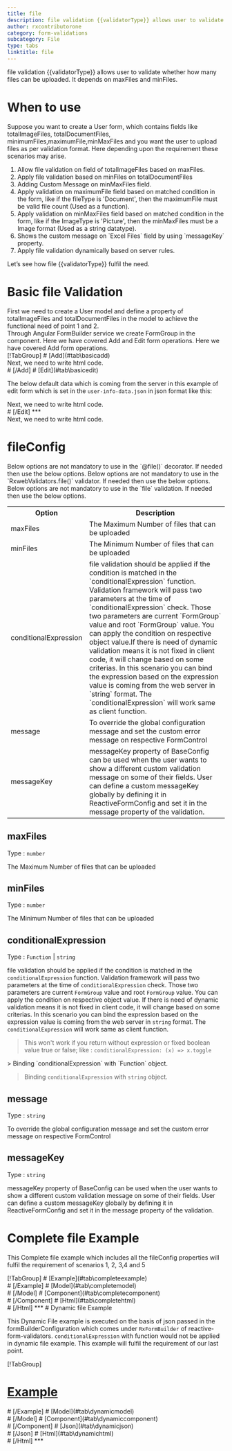 ```yaml
---
title: file
description: file validation {{validatorType}} allows user to validate whether how many files can be uploaded. It depends on maxFiles and minFiles.
author: rxcontributorone
category: form-validations
subcategory: File
type: tabs
linktitle: file
---
```


<div class="title-bar"><p>file validation {{validatorType}} allows user to validate whether how many files can be uploaded. It depends on maxFiles and minFiles.</p></div>

# When to use
Suppose you want to create a User form, which contains fields like totalImageFiles, totalDocumentFiles, minimumFiles,maximumFile,minMaxFiles and you want the user to upload files as per validation format. Here depending upon the requirement these scenarios may arise.

<ol class='showHideElement'>
  <li>Allow file validation on field of totalImageFiles based on maxFiles.</li>
  <li>Apply file validation based on minFiles on totalDocumentFiles</li>
  <li>Adding Custom Message on minMaxFiles field.</li>
  <li>Apply validation on maximumFile field based on matched condition in the form, like if the fileType is 'Document', then the maximumFile must be valid file count (Used as a function).</li>
  <li>Apply validation on minMaxFiles field based on matched condition in the form, like if the ImageType is 'Picture', then the minMaxFiles must be a Image format (Used as a string datatype).</li>
  <li>Shows the custom message on `Excel Files` field by using `messageKey` property.</li>
  <data-scope scope="['decorator','validator']">
    <li>Apply file validation dynamically based on server rules.</li>
  </data-scope>
</ol>

Let’s see how file {{validatorType}} fulfil the need.

# Basic file Validation

<data-scope scope="['decorator','template-driven-directives','template-driven-decorators']">
First we need to create a User model and define a property of totalImageFiles and totalDocumentFiles in the model to achieve the functional need of point 1 and 2.
<div component="app-code" key="file-add-model"></div> 
</data-scope>
Through Angular FormBuilder service we create FormGroup in the component.
<data-scope scope="['decorator']">
Here we have covered Add and Edit form operations. 
</data-scope>

<data-scope scope="['validator','template-driven-directives','template-driven-decorators']">
Here we have covered Add form operations. 
</data-scope>

<data-scope scope="['decorator']">
<div component="app-tabs" key="basic-operations"></div>
[!TabGroup]
# [Add](#tab\basicadd)
<div component="app-code" key="file-add-component"></div> 
Next, we need to write html code.
<div component="app-code" key="file-add-html"></div> 
<div component="app-example-runner" ref-component="app-file-add"></div>
# [/Add]
# [Edit](#tab\basicedit)
<div component="app-code" key="file-edit-component"></div>

The below default data which is coming from the server in this example of edit form which is set in the `user-info-data.json` in json format like this:
<div component="app-code" key="file-edit-json"></div> 
Next, we need to write html code.
<div component="app-code" key="file-edit-html"></div> 
<div component="app-example-runner" ref-component="app-file-edit"></div>
# [/Edit]
***
</data-scope>

<data-scope scope="['validator','template-driven-directives','template-driven-decorators']">
<div component="app-code" key="file-add-component"></div> 
Next, we need to write html code.
<div component="app-code" key="file-add-html"></div> 
<div component="app-example-runner" ref-component="app-file-add"></div>
</data-scope>

# fileConfig 
<data-scope scope="['decorator']">
Below options are not mandatory to use in the `@file()` decorator. If needed then use the below options.
</data-scope>
<data-scope scope="['validator']">
Below options are not mandatory to use in the `RxwebValidators.file()` validator. If needed then use the below options.
</data-scope>
<data-scope scope="['template-driven-directives','template-driven-decorators']">
Below options are not mandatory to use in the `file` validation. If needed then use the below options.
</data-scope>

<table class="table table-bordered table-striped showHideElement">
<tr><th>Option</th><th>Description</th></tr>
<tr><td><a  title="maxFiles">maxFiles</a></td><td>The Maximum Number of files that can be uploaded</td></tr>
<tr><td><a  title="minFiles">minFiles</a></td><td>The Minimum Number of files that can be uploaded</td></tr>
<tr><td><a  title="conditionalExpression">conditionalExpression</a></td><td>file validation should be applied if the condition is matched in the `conditionalExpression` function. Validation framework will pass two parameters at the time of `conditionalExpression` check. Those two parameters are current `FormGroup` value and root `FormGroup` value. You can apply the condition on respective object value.If there is need of dynamic validation means it is not fixed in client code, it will change based on some criterias. In this scenario you can bind the expression based on the expression value is coming from the web server in `string` format. The `conditionalExpression` will work same as client function.</td></tr>
<tr><td><a  title="message">message</a></td><td>To override the global configuration message and set the custom error message on respective FormControl</td></tr>
<tr><td><a (click)='scrollTo("#messageKey")' title="messageKey">messageKey</a></td><td>messageKey property of BaseConfig can be used when the user wants to show a different custom validation message on some of their fields. User can define a custom messageKey globally by defining it in ReactiveFormConfig and set it in the message property of the validation.</td></tr>
</table>

## maxFiles
Type :  `number` 

The Maximum Number of files that can be uploaded

<div component="app-code" key="file-maxFilesExample-model"></div> 
<div component="app-example-runner" ref-component="app-file-maxFiles" title="file {{validatorType}} with maxFiles" key="maxFiles"></div>

## minFiles
Type :  `number` 

The Minimum Number of files that can be uploaded

<div component="app-code" key="file-minFilesExample-model"></div> 
<div component="app-example-runner" ref-component="app-file-minFiles" title="file {{validatorType}} with minFiles" key="minFiles"></div>

## conditionalExpression 
Type :  `Function`  |  `string` 

file validation should be applied if the condition is matched in the `conditionalExpression` function. Validation framework will pass two parameters at the time of `conditionalExpression` check. Those two parameters are current `FormGroup` value and root `FormGroup` value. You can apply the condition on respective object value.
If there is need of dynamic validation means it is not fixed in client code, it will change based on some criterias. In this scenario you can bind the expression based on the expression value is coming from the web server in `string` format. The `conditionalExpression` will work same as client function.

> This won't work if you return without expression or fixed boolean value true or false; like : `conditionalExpression: (x) => x.toggle`

<data-scope scope="['validator','decorator']">
> Binding `conditionalExpression` with `Function` object.
<div component="app-code" key="file-conditionalExpressionExampleFunction-model"></div> 
</data-scope>

> Binding `conditionalExpression` with `string` object.
<div component="app-code" key="file-conditionalExpressionExampleString-model"></div> 

<div component="app-example-runner" ref-component="app-file-conditionalExpression" title="file {{validatorType}} with conditionalExpression" key="conditionalExpression"></div>

## message 
Type :  `string` 

To override the global configuration message and set the custom error message on respective FormControl

<div component="app-code" key="file-messageExample-model"></div> 
<div component="app-example-runner" ref-component="app-file-message" title="file {{validatorType}} with message" key="message"></div>

## messageKey
Type : `string`

messageKey property of BaseConfig can be used when the user wants to show a different custom validation message on some of their fields. User can define a custom messageKey globally by defining it in ReactiveFormConfig and set it in the message property of the validation.

<div component="app-code" key="file-messageKeyExample-model"></div> 
<div component="app-example-runner" ref-component="app-file-messageKey" title="file {{validatorType}} with messageKey" key="messageKey"></div>

# Complete file Example

This Complete file example which includes all the fileConfig properties will fulfil the requirement of scenarios 1, 2, 3,4 and 5

<div component="app-tabs" key="complete"></div>
[!TabGroup]
# [Example](#tab\completeexample)
<div component="app-example-runner" ref-component="app-file-complete"></div>
# [/Example]
<data-scope scope="['decorator','template-driven-directives','template-driven-decorators']">
# [Model](#tab\completemodel)
<div component="app-code" key="file-complete-model"></div> 
# [/Model]
</data-scope>
# [Component](#tab\completecomponent)
<div component="app-code" key="file-complete-component"></div> 
# [/Component]
# [Html](#tab\completehtml)
<div component="app-code" key="file-complete-html"></div>
# [/Html]
***

<data-scope scope="['decorator','validator']">
# Dynamic file Example

This Dynamic File example is executed on the basis of json passed in the formBuilderConfiguration which comes under `RxFormBuilder` of reactive-form-validators. `conditionalExpression` with function would not be applied in dynamic file example. This example will fulfil the requirement of our last point.

<div component="app-tabs" key="dynamic"></div>

[!TabGroup]
# [Example](#tab\dynamicexample)
<div component="app-example-runner" ref-component="app-file-dynamic"></div>
# [/Example]
<data-scope scope="['decorator']">
# [Model](#tab\dynamicmodel)
<div component="app-code" key="file-dynamic-model"></div>
# [/Model]
</data-scope>
# [Component](#tab\dynamiccomponent)
<div component="app-code" key="file-dynamic-component"></div>
# [/Component]
# [Json](#tab\dynamicjson)
<div component="app-code" key="file-dynamic-json"></div>
# [/Json]
# [Html](#tab\dynamichtml)
<div component="app-code" key="file-dynamic-html"></div> 
# [/Html]
***
</data-scope>
